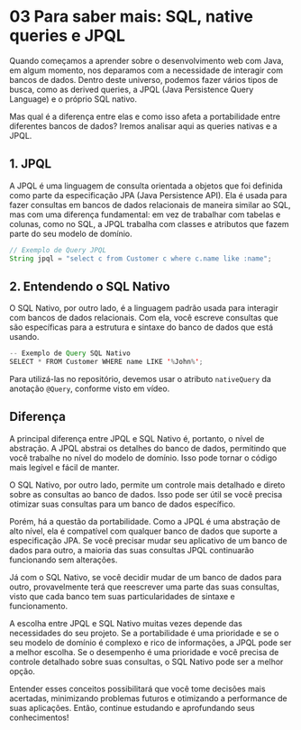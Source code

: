 # 03 Para saber mais: SQL, native queries e JPQL

Quando começamos a aprender sobre o desenvolvimento web com Java, em algum momento, nos deparamos com a necessidade de interagir com bancos de dados. Dentro deste universo, podemos fazer vários tipos de busca, como as derived queries, a JPQL (Java Persistence Query Language) e o próprio SQL nativo.

Mas qual é a diferença entre elas e como isso afeta a portabilidade entre diferentes bancos de dados? Iremos analisar aqui as queries nativas e a JPQL.

## 1. JPQL
A JPQL é uma linguagem de consulta orientada a objetos que foi definida como parte da especificação JPA (Java Persistence API). Ela é usada para fazer consultas em bancos de dados relacionais de maneira similar ao SQL, mas com uma diferença fundamental: em vez de trabalhar com tabelas e colunas, como no SQL, a JPQL trabalha com classes e atributos que fazem parte do seu modelo de domínio.

```java
// Exemplo de Query JPQL
String jpql = "select c from Customer c where c.name like :name";
```

## 2. Entendendo o SQL Nativo
O SQL Nativo, por outro lado, é a linguagem padrão usada para interagir com bancos de dados relacionais. Com ela, você escreve consultas que são específicas para a estrutura e sintaxe do banco de dados que está usando.

```java
-- Exemplo de Query SQL Nativo
SELECT * FROM Customer WHERE name LIKE '%John%';
```

Para utilizá-las no repositório, devemos usar o atributo ``nativeQuery`` da anotação ``@Query``, conforme visto em vídeo.

## Diferença
A principal diferença entre JPQL e SQL Nativo é, portanto, o nível de abstração. A JPQL abstrai os detalhes do banco de dados, permitindo que você trabalhe no nível do modelo de domínio. Isso pode tornar o código mais legível e fácil de manter.

O SQL Nativo, por outro lado, permite um controle mais detalhado e direto sobre as consultas ao banco de dados. Isso pode ser útil se você precisa otimizar suas consultas para um banco de dados específico.

Porém, há a questão da portabilidade. Como a JPQL é uma abstração de alto nível, ela é compatível com qualquer banco de dados que suporte a especificação JPA. Se você precisar mudar seu aplicativo de um banco de dados para outro, a maioria das suas consultas JPQL continuarão funcionando sem alterações.

Já com o SQL Nativo, se você decidir mudar de um banco de dados para outro, provavelmente terá que reescrever uma parte das suas consultas, visto que cada banco tem suas particularidades de sintaxe e funcionamento.

A escolha entre JPQL e SQL Nativo muitas vezes depende das necessidades do seu projeto. Se a portabilidade é uma prioridade e se o seu modelo de domínio é complexo e rico de informações, a JPQL pode ser a melhor escolha. Se o desempenho é uma prioridade e você precisa de controle detalhado sobre suas consultas, o SQL Nativo pode ser a melhor opção.

Entender esses conceitos possibilitará que você tome decisões mais acertadas, minimizando problemas futuros e otimizando a performance de suas aplicações. Então, continue estudando e aprofundando seus conhecimentos!
